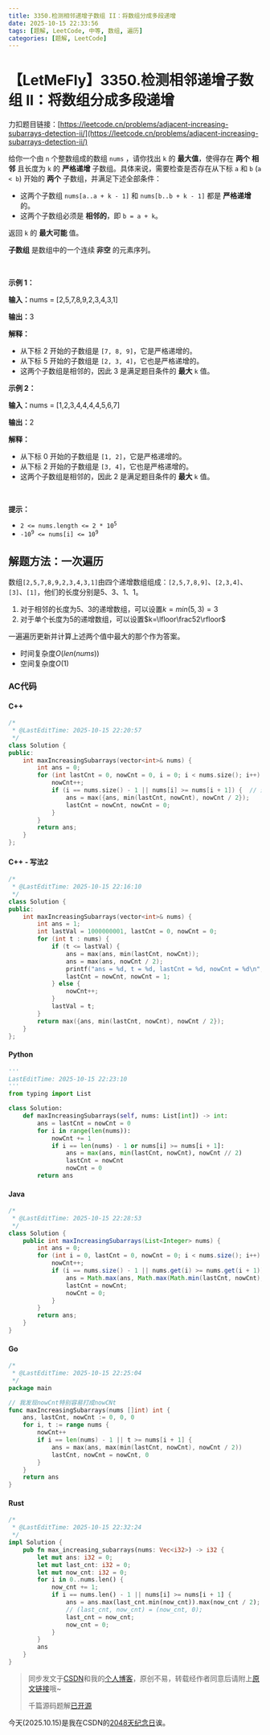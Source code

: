 ```yaml
---
title: 3350.检测相邻递增子数组 II：将数组分成多段递增
date: 2025-10-15 22:33:56
tags: [题解, LeetCode, 中等, 数组, 遍历]
categories: [题解, LeetCode]
---
```


# 【LetMeFly】3350.检测相邻递增子数组 II：将数组分成多段递增

力扣题目链接：[https://leetcode.cn/problems/adjacent-increasing-subarrays-detection-ii/](https://leetcode.cn/problems/adjacent-increasing-subarrays-detection-ii/)

<p>给你一个由 <code>n</code> 个整数组成的数组 <code>nums</code> ，请你找出 <code>k</code> 的 <strong>最大值</strong>，使得存在 <strong>两个</strong> <strong>相邻</strong> 且长度为 <code>k</code> 的 <strong>严格递增</strong> <span data-keyword="subarray-nonempty">子数组</span>。具体来说，需要检查是否存在从下标 <code>a</code> 和 <code>b</code> (<code>a &lt; b</code>) 开始的 <strong>两个</strong> 子数组，并满足下述全部条件：</p>

<ul>
	<li>这两个子数组 <code>nums[a..a + k - 1]</code> 和 <code>nums[b..b + k - 1]</code> 都是 <strong>严格递增</strong> 的。</li>
	<li>这两个子数组必须是 <strong>相邻的</strong>，即 <code>b = a + k</code>。</li>
</ul>

<p>返回 <code>k</code> 的 <strong>最大可能 </strong>值。</p>

<p><strong>子数组</strong> 是数组中的一个连续<b> 非空</b> 的元素序列。</p>

<p>&nbsp;</p>

<p><strong class="example">示例 1：</strong></p>

<div class="example-block">
<p><strong>输入：</strong><span class="example-io">nums = [2,5,7,8,9,2,3,4,3,1]</span></p>

<p><strong>输出：</strong><span class="example-io">3</span></p>

<p><strong>解释：</strong></p>

<ul>
	<li>从下标 2 开始的子数组是 <code>[7, 8, 9]</code>，它是严格递增的。</li>
	<li>从下标 5 开始的子数组是 <code>[2, 3, 4]</code>，它也是严格递增的。</li>
	<li>这两个子数组是相邻的，因此 3 是满足题目条件的 <strong>最大</strong> <code>k</code> 值。</li>
</ul>
</div>

<p><strong class="example">示例 2：</strong></p>

<div class="example-block">
<p><strong>输入：</strong><span class="example-io">nums = [1,2,3,4,4,4,4,5,6,7]</span></p>

<p><strong>输出：</strong><span class="example-io">2</span></p>

<p><strong>解释：</strong></p>

<ul>
	<li>从下标 0 开始的子数组是 <code>[1, 2]</code>，它是严格递增的。</li>
	<li>从下标 2 开始的子数组是 <code>[3, 4]</code>，它也是严格递增的。</li>
	<li>这两个子数组是相邻的，因此 2 是满足题目条件的 <strong>最大</strong> <code>k</code> 值。</li>
</ul>
</div>

<p>&nbsp;</p>

<p><strong>提示：</strong></p>

<ul>
	<li><code>2 &lt;= nums.length &lt;= 2 * 10<sup>5</sup></code></li>
	<li><code>-10<sup>9</sup> &lt;= nums[i] &lt;= 10<sup>9</sup></code></li>
</ul>


    
## 解题方法：一次遍历

数组`[2,5,7,8,9,2,3,4,3,1]`由四个递增数组组成：`[2,5,7,8,9]`、`[2,3,4]`、`[3]`、`[1]`，他们的长度分别是5、3、1、1。

1. 对于相邻的长度为5、3的递增数组，可以设置$k=min(5,3)=3$
2. 对于单个长度为5的递增数组，可以设置$k=\lfloor\frac52\rfloor$

一遍遍历更新并计算上述两个值中最大的那个作为答案。

+ 时间复杂度$O(len(nums))$
+ 空间复杂度$O(1)$

### AC代码

#### C++

```cpp
/*
 * @LastEditTime: 2025-10-15 22:20:57
 */
class Solution {
public:
    int maxIncreasingSubarrays(vector<int>& nums) {
        int ans = 0;
        for (int lastCnt = 0, nowCnt = 0, i = 0; i < nums.size(); i++) {
            nowCnt++;
            if (i == nums.size() - 1 || nums[i] >= nums[i + 1]) {  // 递增数组之尾
                ans = max({ans, min(lastCnt, nowCnt), nowCnt / 2});
                lastCnt = nowCnt, nowCnt = 0;
            }
        }
        return ans;
    }
};
```

#### C++ - 写法2

```cpp
/*
 * @LastEditTime: 2025-10-15 22:16:10
 */
class Solution {
public:
    int maxIncreasingSubarrays(vector<int>& nums) {
        int ans = 1;
        int lastVal = 1000000001, lastCnt = 0, nowCnt = 0;
        for (int t : nums) {
            if (t <= lastVal) {
                ans = max(ans, min(lastCnt, nowCnt));
                ans = max(ans, nowCnt / 2);
                printf("ans = %d, t = %d, lastCnt = %d, nowCnt = %d\n", ans, t, lastCnt, nowCnt);
                lastCnt = nowCnt, nowCnt = 1;
            } else {
                nowCnt++;
            }
            lastVal = t;
        }
        return max({ans, min(lastCnt, nowCnt), nowCnt / 2});
    }
};
```

#### Python

```python
'''
LastEditTime: 2025-10-15 22:23:10
'''
from typing import List

class Solution:
    def maxIncreasingSubarrays(self, nums: List[int]) -> int:
        ans = lastCnt = nowCnt = 0
        for i in range(len(nums)):
            nowCnt += 1
            if i == len(nums) - 1 or nums[i] >= nums[i + 1]:
                ans = max(ans, min(lastCnt, nowCnt), nowCnt // 2)
                lastCnt = nowCnt
                nowCnt = 0
        return ans
```

#### Java

```java
/*
 * @LastEditTime: 2025-10-15 22:28:53
 */
class Solution {
    public int maxIncreasingSubarrays(List<Integer> nums) {
        int ans = 0;
        for (int i = 0, lastCnt = 0, nowCnt = 0; i < nums.size(); i++) {
            nowCnt++;
            if (i == nums.size() - 1 || nums.get(i) >= nums.get(i + 1)) {  // 昨天踩过的bug今天不会再踩一次
                ans = Math.max(ans, Math.max(Math.min(lastCnt, nowCnt), nowCnt / 2));
                lastCnt = nowCnt;
                nowCnt = 0;
            }
        }
        return ans;
    }
}
```

#### Go

```go
/*
 * @LastEditTime: 2025-10-15 22:25:04
 */
package main

// 我发现nowCnt特别容易打成nowCNt
func maxIncreasingSubarrays(nums []int) int {
    ans, lastCnt, nowCnt := 0, 0, 0
    for i, t := range nums {
        nowCnt++
        if i == len(nums) - 1 || t >= nums[i + 1] {
            ans = max(ans, max(min(lastCnt, nowCnt), nowCnt / 2))
            lastCnt, nowCnt = nowCnt, 0
        }
    }
    return ans
}
```

#### Rust

```rust
/*
 * @LastEditTime: 2025-10-15 22:32:24
 */
impl Solution {
    pub fn max_increasing_subarrays(nums: Vec<i32>) -> i32 {
        let mut ans: i32 = 0;
        let mut last_cnt: i32 = 0;
        let mut now_cnt: i32 = 0;
        for i in 0..nums.len() {
            now_cnt += 1;
            if i == nums.len() - 1 || nums[i] >= nums[i + 1] {
                ans = ans.max(last_cnt.min(now_cnt)).max(now_cnt / 2);
                // (last_cnt, now_cnt) = (now_cnt, 0);
                last_cnt = now_cnt;
                now_cnt = 0;
            }
        }
        ans
    }
}
```

> 同步发文于[CSDN](https://letmefly.blog.csdn.net/article/details/153350590)和我的[个人博客](https://blog.letmefly.xyz/)，原创不易，转载经作者同意后请附上[原文链接](https://blog.letmefly.xyz/2025/10/15/LeetCode%203350.%E6%A3%80%E6%B5%8B%E7%9B%B8%E9%82%BB%E9%80%92%E5%A2%9E%E5%AD%90%E6%95%B0%E7%BB%84II/)哦~
>
> 千篇源码题解[已开源](https://github.com/LetMeFly666/LeetCode)

今天(2025.10.15)是我在CSDN的[2048天纪念日](https://app-blog.csdn.net/incentive?utm_medium=notify.im.blog_action.20251015.a&username=Tisfy)诶。